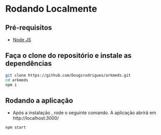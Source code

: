 # Rodando Localmente

## Pré-requisitos

- [Node JS](https://nodejs.org/en/)

## Faça o clone do repositório e instale as dependências

```bash
git clone https://github.com/Dougsrodrigues/arkmeds.git
cd arkmeds
npm i
```

## Rodando a aplicação

- Após a instalação , rode o seguinte comando. A aplicação abrirá em http://localhost:3000/

```bash
npm start
```
